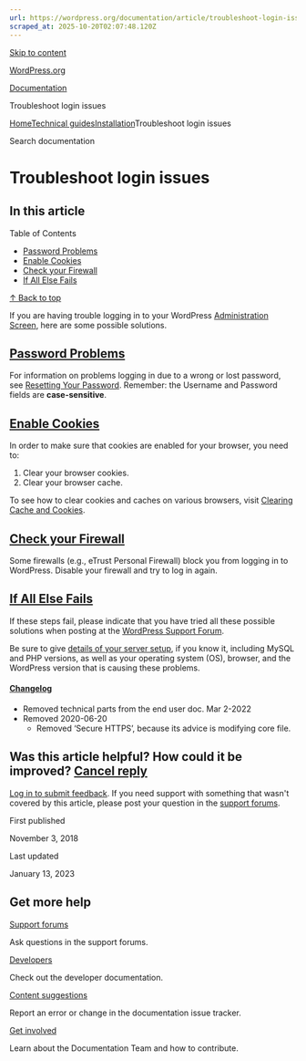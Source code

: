 ```yaml
---
url: https://wordpress.org/documentation/article/troubleshoot-login-issues
scraped_at: 2025-10-20T02:07:48.120Z
---
```


[Skip to content](https://wordpress.org/documentation/article/troubleshoot-login-issues/#wp--skip-link--target)

[WordPress.org](https://wordpress.org/)

[Documentation](https://wordpress.org/documentation)

Troubleshoot login issues

[Home](https://wordpress.org/documentation)[Technical guides](https://wordpress.org/documentation/technical-guides/)[Installation](https://wordpress.org/documentation/category/installation/)Troubleshoot login issues

Search documentation

# Troubleshoot login issues

## In this article

Table of Contents

- [Password Problems](https://wordpress.org/documentation/article/troubleshoot-login-issues/#password-problems-1)
- [Enable Cookies](https://wordpress.org/documentation/article/troubleshoot-login-issues/#enable-cookies-1)
- [Check your Firewall](https://wordpress.org/documentation/article/troubleshoot-login-issues/#check-your-firewall-1)
- [If All Else Fails](https://wordpress.org/documentation/article/troubleshoot-login-issues/#if-all-else-fails-1)

[↑ Back to top](https://wordpress.org/documentation/article/troubleshoot-login-issues/#wp--skip-link--target)

If you are having trouble logging in to your WordPress [Administration Screen](https://wordpress.org/documentation/article/administration-screens/), here are some possible solutions.

## [Password Problems](https://wordpress.org/documentation/article/troubleshoot-login-issues/\#password-problems-1)

For information on problems logging in due to a wrong or lost password, see [Resetting Your Password](https://wordpress.org/documentation/article/resetting-your-password/). Remember: the Username and Password fields are **case-sensitive**.

## [Enable Cookies](https://wordpress.org/documentation/article/troubleshoot-login-issues/\#enable-cookies-1)

In order to make sure that cookies are enabled for your browser, you need to:

1. Clear your browser cookies.
2. Clear your browser cache.

To see how to clear cookies and caches on various browsers, visit [Clearing Cache and Cookies](https://support.google.com/accounts/answer/32050?hl=en&rd=2).

## [Check your Firewall](https://wordpress.org/documentation/article/troubleshoot-login-issues/\#check-your-firewall-1)

Some firewalls (e.g., eTrust Personal Firewall) block you from logging in to WordPress. Disable your firewall and try to log in again.

## [If All Else Fails](https://wordpress.org/documentation/article/troubleshoot-login-issues/\#if-all-else-fails-1)

If these steps fail, please indicate that you have tried all these possible solutions when posting at the [WordPress Support Forum](https://wordpress.org/support/).

Be sure to give [details of your server setup](https://wordpress.org/documentation/article/finding-server-info/), if you know it, including MySQL and PHP versions, as well as your operating system (OS), browser, and the WordPress version that is causing these problems.

#### [Changelog](https://wordpress.org/documentation/article/troubleshoot-login-issues/\#changelog)

- Removed technical parts from the end user doc. Mar 2-2022
- Removed 2020-06-20
  - Removed ‘Secure HTTPS’, because its advice is modifying core file.

## Was this article helpful? How could it be improved? [Cancel reply](https://wordpress.org/documentation/article/troubleshoot-login-issues/\#respond)

[Log in to submit feedback](https://login.wordpress.org/?redirect_to=https%3A%2F%2Fwordpress.org%2Fdocumentation%2Farticle%2Ftroubleshoot-login-issues%2F&locale=en_US). If you need support with something that wasn't covered by this article, please post your question in the [support forums](https://wordpress.org/support/forums/).

First published

November 3, 2018

Last updated

January 13, 2023

## Get more help

[Support forums](https://wordpress.org/support/forums/)

Ask questions in the support forums.

[Developers](https://developer.wordpress.org/)

Check out the developer documentation.

[Content suggestions](https://github.com/WordPress/Documentation-Issue-Tracker/issues)

Report an error or change in the documentation issue tracker.

[Get involved](https://make.wordpress.org/docs/)

Learn about the Documentation Team and how to contribute.